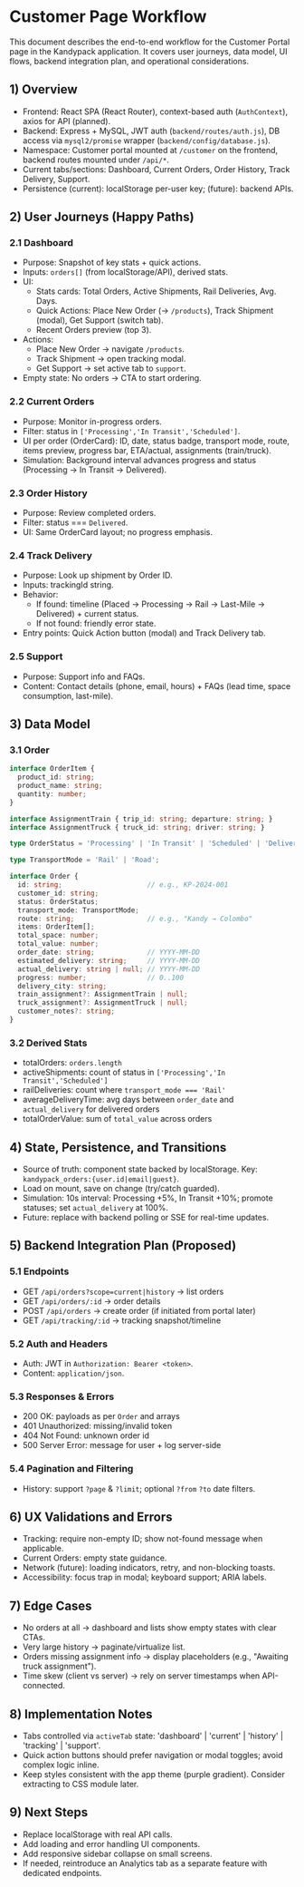 # Customer Page Workflow

This document describes the end-to-end workflow for the Customer Portal page in the Kandypack application. It covers user journeys, data model, UI flows, backend integration plan, and operational considerations.

## 1) Overview
- Frontend: React SPA (React Router), context-based auth (`AuthContext`), axios for API (planned).
- Backend: Express + MySQL, JWT auth (`backend/routes/auth.js`), DB access via `mysql2/promise` wrapper (`backend/config/database.js`).
- Namespace: Customer portal mounted at `/customer` on the frontend, backend routes mounted under `/api/*`.
- Current tabs/sections: Dashboard, Current Orders, Order History, Track Delivery, Support.
- Persistence (current): localStorage per-user key; (future): backend APIs.

## 2) User Journeys (Happy Paths)

### 2.1 Dashboard
- Purpose: Snapshot of key stats + quick actions.
- Inputs: `orders[]` (from localStorage/API), derived stats.
- UI:
  - Stats cards: Total Orders, Active Shipments, Rail Deliveries, Avg. Days.
  - Quick Actions: Place New Order (→ `/products`), Track Shipment (modal), Get Support (switch tab).
  - Recent Orders preview (top 3).
- Actions:
  - Place New Order → navigate `/products`.
  - Track Shipment → open tracking modal.
  - Get Support → set active tab to `support`.
- Empty state: No orders → CTA to start ordering.

### 2.2 Current Orders
- Purpose: Monitor in-progress orders.
- Filter: status in `['Processing','In Transit','Scheduled']`.
- UI per order (OrderCard): ID, date, status badge, transport mode, route, items preview, progress bar, ETA/actual, assignments (train/truck).
- Simulation: Background interval advances progress and status (Processing → In Transit → Delivered).

### 2.3 Order History
- Purpose: Review completed orders.
- Filter: status === `Delivered`.
- UI: Same OrderCard layout; no progress emphasis.

### 2.4 Track Delivery
- Purpose: Look up shipment by Order ID.
- Inputs: trackingId string.
- Behavior:
  - If found: timeline (Placed → Processing → Rail → Last-Mile → Delivered) + current status.
  - If not found: friendly error state.
- Entry points: Quick Action button (modal) and Track Delivery tab.

### 2.5 Support
- Purpose: Support info and FAQs.
- Content: Contact details (phone, email, hours) + FAQs (lead time, space consumption, last-mile).

## 3) Data Model

### 3.1 Order
```ts
interface OrderItem {
  product_id: string;
  product_name: string;
  quantity: number;
}

interface AssignmentTrain { trip_id: string; departure: string; }
interface AssignmentTruck { truck_id: string; driver: string; }

type OrderStatus = 'Processing' | 'In Transit' | 'Scheduled' | 'Delivered' | 'Cancelled';

type TransportMode = 'Rail' | 'Road';

interface Order {
  id: string;                     // e.g., KP-2024-001
  customer_id: string;
  status: OrderStatus;
  transport_mode: TransportMode;
  route: string;                  // e.g., "Kandy → Colombo"
  items: OrderItem[];
  total_space: number;
  total_value: number;
  order_date: string;             // YYYY-MM-DD
  estimated_delivery: string;     // YYYY-MM-DD
  actual_delivery: string | null; // YYYY-MM-DD
  progress: number;               // 0..100
  delivery_city: string;
  train_assignment?: AssignmentTrain | null;
  truck_assignment?: AssignmentTruck | null;
  customer_notes?: string;
}
```

### 3.2 Derived Stats
- totalOrders: `orders.length`
- activeShipments: count of status in `['Processing','In Transit','Scheduled']`
- railDeliveries: count where `transport_mode === 'Rail'`
- averageDeliveryTime: avg days between `order_date` and `actual_delivery` for delivered orders
- totalOrderValue: sum of `total_value` across orders

## 4) State, Persistence, and Transitions
- Source of truth: component state backed by localStorage. Key: `kandypack_orders:{user.id|email|guest}`.
- Load on mount, save on change (try/catch guarded).
- Simulation: 10s interval: Processing +5%, In Transit +10%; promote statuses; set `actual_delivery` at 100%.
- Future: replace with backend polling or SSE for real-time updates.

## 5) Backend Integration Plan (Proposed)

### 5.1 Endpoints
- GET `/api/orders?scope=current|history` → list orders
- GET `/api/orders/:id` → order details
- POST `/api/orders` → create order (if initiated from portal later)
- GET `/api/tracking/:id` → tracking snapshot/timeline

### 5.2 Auth and Headers
- Auth: JWT in `Authorization: Bearer <token>`.
- Content: `application/json`.

### 5.3 Responses & Errors
- 200 OK: payloads as per `Order` and arrays
- 401 Unauthorized: missing/invalid token
- 404 Not Found: unknown order id
- 500 Server Error: message for user + log server-side

### 5.4 Pagination and Filtering
- History: support `?page` & `?limit`; optional `?from` `?to` date filters.

## 6) UX Validations and Errors
- Tracking: require non-empty ID; show not-found message when applicable.
- Current Orders: empty state guidance.
- Network (future): loading indicators, retry, and non-blocking toasts.
- Accessibility: focus trap in modal; keyboard support; ARIA labels.

## 7) Edge Cases
- No orders at all → dashboard and lists show empty states with clear CTAs.
- Very large history → paginate/virtualize list.
- Orders missing assignment info → display placeholders (e.g., "Awaiting truck assignment").
- Time skew (client vs server) → rely on server timestamps when API-connected.

## 8) Implementation Notes
- Tabs controlled via `activeTab` state: 'dashboard' | 'current' | 'history' | 'tracking' | 'support'.
- Quick action buttons should prefer navigation or modal toggles; avoid complex logic inline.
- Keep styles consistent with the app theme (purple gradient). Consider extracting to CSS module later.

## 9) Next Steps
- Replace localStorage with real API calls.
- Add loading and error handling UI components.
- Add responsive sidebar collapse on small screens.
- If needed, reintroduce an Analytics tab as a separate feature with dedicated endpoints.
